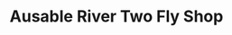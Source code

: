---
title: "Ausable River Two Fly Shop"
url: /wilmington/ausable-river-two-fly-shop/
shop: Angeln
---